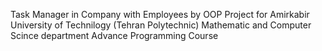 Task Manager in Company with Employees by OOP Project for Amirkabir University of Technilogy (Tehran Polytechnic) Mathematic and Computer Scince department Advance Programming Course